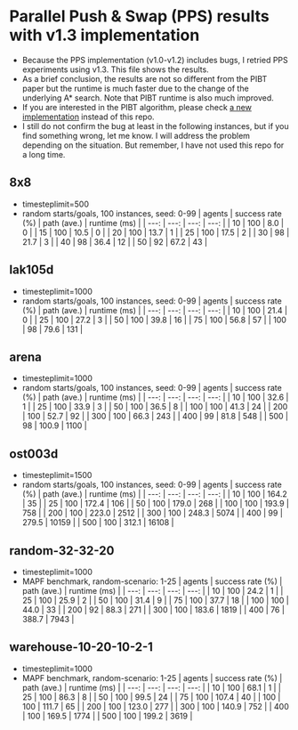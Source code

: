Parallel Push & Swap (PPS) results with v1.3 implementation
===
- Because the PPS implementation (v1.0-v1.2) includes bugs, I retried PPS experiments using v1.3. This file shows the results.
- As a brief conclusion, the results are not so different from the PIBT paper but the runtime is much faster due to the change of the underlying A* search. Note that PIBT runtime is also much improved.
- If you are interested in the PIBT algorithm, please check [a new implementation](https://kei18.github.io/mapf-IR) instead of this repo.
- I still do not confirm the bug at least in the following instances, but if you find something wrong, let me know. I will address the problem depending on the situation. But remember, I have not used this repo for a long time.

## 8x8
- timesteplimit=500
- random starts/goals, 100 instances, seed: 0-99
| agents |  success rate (%) | path (ave.) | runtime (ms) |
| ---:  |  ---: | ---: | ---: |
| 10 | 100 |  8.0 |  0 |
| 15 | 100 | 10.5 |  0 |
| 20 | 100 | 13.7 |  1 |
| 25 | 100 | 17.5 |  2 |
| 30 |  98 | 21.7 |  3 |
| 40 |  98 | 36.4 | 12 |
| 50 |  92 | 67.2 | 43 |

## lak105d
- timesteplimit=1000
- random starts/goals, 100 instances, seed: 0-99
| agents |  success rate (%) | path (ave.) | runtime (ms) |
| ---:  |  ---: | ---: | ---: |
|  10 | 100 | 21.4 |   0 |
|  25 | 100 | 27.2 |   3 |
|  50 | 100 | 39.8 |  16 |
|  75 | 100 | 56.8 |  57 |
| 100 |  98 | 79.6 | 131 |

## arena
- timesteplimit=1000
- random starts/goals, 100 instances, seed: 0-99
| agents |  success rate (%) | path (ave.) | runtime (ms) |
| ---:  |  ---: | ---: | ---: |
|  10 | 100 |  32.6 |    1 |
|  25 | 100 |  33.9 |    3 |
|  50 | 100 |  36.5 |    8 |
| 100 | 100 |  41.3 |   24 |
| 200 | 100 |  52.7 |   92 |
| 300 | 100 |  66.3 |  243 |
| 400 |  99 |  81.8 |  548 |
| 500 |  98 | 100.9 | 1100 |

## ost003d
- timesteplimit=1500
- random starts/goals, 100 instances, seed: 0-99
| agents |  success rate (%) | path (ave.) | runtime (ms) |
| ---:  |  ---: | ---: | ---: |
|  10 | 100 | 164.2 |    35 |
|  25 | 100 | 172.4 |   106 |
|  50 | 100 | 179.0 |   268 |
| 100 | 100 | 193.9 |   758 |
| 200 | 100 | 223.0 |  2512 |
| 300 | 100 | 248.3 |  5074 |
| 400 |  99 | 279.5 | 10159 |
| 500 | 100 | 312.1 | 16108 |

## random-32-32-20
- timesteplimit=1000
- MAPF benchmark, random-scenario: 1-25
| agents |  success rate (%) | path (ave.) | runtime (ms) |
| ---:  |  ---: | ---: | ---: |
|  10 | 100 |  24.2 |    1 |
|  25 | 100 |  25.9 |    2 |
|  50 | 100 |  31.4 |    9 |
|  75 | 100 |  37.7 |   18 |
| 100 | 100 |  44.0 |   33 |
| 200 |  92 |  88.3 |  271 |
| 300 | 100 | 183.6 | 1819 |
| 400 |  76 | 388.7 | 7943 |

## warehouse-10-20-10-2-1
- timesteplimit=1000
- MAPF benchmark, random-scenario: 1-25
| agents |  success rate (%) | path (ave.) | runtime (ms) |
| ---:  |  ---: | ---: | ---: |
|  10 | 100 |  68.1 |    1 |
|  25 | 100 |  86.3 |    8 |
|  50 | 100 |  99.5 |   24 |
|  75 | 100 | 107.4 |   40 |
| 100 | 100 | 111.7 |   65 |
| 200 | 100 | 123.0 |  277 |
| 300 | 100 | 140.9 |  752 |
| 400 | 100 | 169.5 | 1774 |
| 500 | 100 | 199.2 | 3619 |
